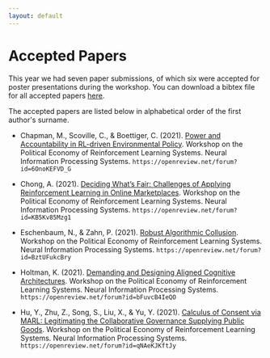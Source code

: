 ```yaml
---
layout: default
---
```


# Accepted Papers

This year we had seven paper submissions, of which six were accepted for poster presentations during the workshop.
You can download a bibtex file for all accepted papers [here](\assets\bib\perls-2021-accepted.bib).

The accepted papers are listed below in alphabetical order of the first author's surname.

<!-- Bibliography generated using Zotero from .bib file in AMA format -->

 * Chapman, M., Scoville, C., & Boettiger, C. (2021). [Power and Accountability in RL-driven Environmental Policy](https://openreview.net/forum?id=6OnoKEFVD_G). Workshop on the Political Economy of Reinforcement Learning Systems. Neural Information Processing Systems. `https://openreview.net/forum?id=6OnoKEFVD_G`

 * Chong, A. (2021). [Deciding What’s Fair: Challenges of Applying Reinforcement Learning in Online Marketplaces](https://openreview.net/forum?id=KB5Kv85Mzg1). Workshop on the Political Economy of Reinforcement Learning Systems. Neural Information Processing Systems. `https://openreview.net/forum?id=KB5Kv85Mzg1`

 * Eschenbaum, N., & Zahn, P. (2021). [Robust Algorithmic Collusion](https://openreview.net/forum?id=BztUFukcBry). Workshop on the Political Economy of Reinforcement Learning Systems. Neural Information Processing Systems. `https://openreview.net/forum?id=BztUFukcBry`

 * Holtman, K. (2021). [Demanding and Designing Aligned Cognitive Architectures](https://openreview.net/forum?id=bFuvcB4IeQO). Workshop on the Political Economy of Reinforcement Learning Systems. Neural Information Processing Systems. `https://openreview.net/forum?id=bFuvcB4IeQO`

 * Hu, Y., Zhu, Z., Song, S., Liu, X., & Yu, Y. (2021). [Calculus of Consent via MARL: Legitimating the Collaborative Governance Supplying Public Goods](https://openreview.net/forum?id=qNAeKJKftJy). Workshop on the Political Economy of Reinforcement Learning Systems. Neural Information Processing Systems. `https://openreview.net/forum?id=qNAeKJKftJy`
